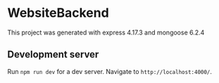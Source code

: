 # WebsiteBackend

This project was generated with express 4.17.3 and mongoose 6.2.4

## Development server

Run `npm run dev` for a dev server. Navigate to `http://localhost:4000/`.
